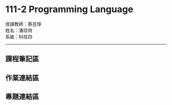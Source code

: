 # 111-2 Programming Language #

授課教師：蔡芸琤<br />
姓名：潘玟琦<br />
系級：科技四<br />

***

## 課程筆記區 ##
## 作業連結區 ##
## 專題連結區 ##
